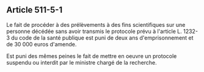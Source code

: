Article 511-5-1
----
Le fait de procéder à des prélèvements à des fins scientifiques sur une personne
décédée sans avoir transmis le protocole prévu à l'article L. 1232-3 du code de
la santé publique est puni de deux ans d'emprisonnement et de 30 000 euros
d'amende.

Est puni des mêmes peines le fait de mettre en oeuvre un protocole suspendu ou
interdit par le ministre chargé de la recherche.
